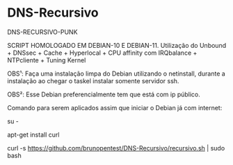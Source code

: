 # DNS-Recursivo
DNS-RECURSIVO-PUNK

SCRIPT HOMOLOGADO EM DEBIAN-10 E DEBIAN-11.
Utilização do Unbound + DNSsec + Cache + Hyperlocal + CPU affinity com IRQbalance + NTPcliente + Tuning Kernel

OBS¹: Faça uma instalação limpa do Debian utilizando o netinstall, durante a instalação ao chegar o taskel instalar somente servidor ssh.

OBS²: Esse Debian preferencialmente tem que está com ip público.

Comando para serem aplicados assim que iniciar o Debian já com internet:

su -

apt-get install curl

curl -s https://github.com/brunopentest/DNS-Recursivo/recursivo.sh | sudo bash
